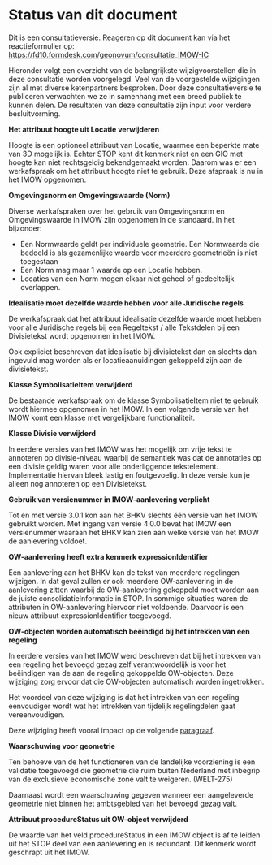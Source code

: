 # Status van dit document

Dit is een consultatieversie. Reageren op dit document kan via het reactieformulier op: <https://fd10.formdesk.com/geonovum/consultatie_IMOW-IC>

Hieronder volgt een overzicht van de belangrijkste wijzigvoorstellen die in deze
consultatie worden voorgelegd. Veel van de voorgestelde wijzigingen zijn al met
diverse ketenpartners besproken. Door deze consultatieversie te publiceren
verwachten we ze in samenhang met een breed publiek te kunnen delen. De
resultaten van deze consultatie zijn input voor verdere besluitvorming.

**Het attribuut hoogte uit Locatie verwijderen**

Hoogte is een optioneel attribuut van Locatie, waarmee een beperkte mate van 3D mogelijk is. Echter STOP kent dit kenmerk niet en een GIO met hoogte kan niet rechtsgeldig bekendgemaakt worden. Daarom was er een werkafspraak om het attribuut hoogte niet te gebruik. Deze afspraak is nu in het IMOW opgenomen.
 
**Omgevingsnorm en Omgevingswaarde (Norm)**

Diverse werkafspraken over het gebruik van Omgevingsnorm en Omgevingswaarde in IMOW zijn opgenomen in de standaard. In het bijzonder:

- Een Normwaarde geldt per individuele geometrie. Een Normwaarde die bedoeld
  is als gezamenlijke waarde voor meerdere geometrieën is niet toegestaan
- Een Norm mag maar 1 waarde op een Locatie hebben.
- Locaties van een Norm mogen elkaar niet geheel of gedeeltelijk overlappen.

**Idealisatie moet dezelfde waarde hebben voor alle Juridische regels**

De werkafspraak dat het attribuut idealisatie dezelfde waarde moet hebben voor
alle Juridische regels bij een Regeltekst / alle Tekstdelen bij een Divisietekst
wordt opgenomen in het IMOW.

Ook expliciet beschreven dat idealisatie bij divisietekst dan en slechts dan ingevuld mag worden als er locatieaanuidingen gekoppeld zijn aan de divisietekst.

**Klasse SymbolisatieItem verwijderd**

De bestaande werkafspraak om de klasse SymbolisatieItem niet te gebruik wordt
hiermee opgenomen in het IMOW. In een volgende versie van het IMOW komt een
klasse met vergelijkbare functionaliteit.

**Klasse Divisie verwijderd**

In eerdere versies van het IMOW was het mogelijk om vrije tekst te annoteren op
divisie-niveau waarbij de semantiek was dat de annotaties op een divisie geldig
waren voor alle onderliggende tekstelement. Implementatie hiervan bleek lastig
en foutgevoelig. In deze versie kun je alleen nog annoteren op een Divisietekst.

**Gebruik van versienummer in IMOW-aanlevering verplicht**

Tot en met versie 3.0.1 kon aan het BHKV slechts één versie van het
IMOW gebruikt worden. Met ingang van versie 4.0.0 bevat het IMOW een versienummer
waaraan het BHKV kan zien aan welke versie van het IMOW de aanlevering
voldoet.

**OW-aanlevering heeft extra kenmerk expressionIdentifier**

Een aanlevering aan het BHKV kan de tekst van meerdere regelingen wijzigen.
In dat geval zullen er ook meerdere OW-aanlevering in de aanlevering zitten
waarbij de OW-aanlevering gekoppeld moet worden aan de
juiste consolidatieInformatie in STOP. In sommige situaties waren de
attributen in OW-aanlevering hiervoor niet voldoende. Daarvoor is een nieuw
attribuut expressionIdentifier toegevoegd.

**OW-objecten worden automatisch beëindigd bij het intrekken van een regeling**

In eerdere versies van het IMOW werd beschreven dat bij het intrekken van een
regeling het bevoegd gezag zelf verantwoordelijk is voor het beëindigen van de
aan de regeling gekoppelde OW-objecten. Deze wijziging zorg ervoor dat die
OW-objecten automatisch worden ingetrokken.

Het voordeel van deze wijziging is dat het intrekken van een regeling
eenvoudiger wordt wat het intrekken van tijdelijk regelingdelen gaat
vereenvoudigen.

Deze wijziging heeft vooral impact op de volgende [paragraaf](#H6-IntrekkenRegeling).

**Waarschuwing voor geometrie**

Ten behoeve van de het functioneren van de landelijke voorziening is een validatie
toegevoegd die geometrie die ruim buiten Nederland met inbegrip van de exclusieve
economische zone valt te weigeren. (WELT-275)

Daarnaast wordt een waarschuwing gegeven wanneer een aangeleverde geometrie niet 
binnen het ambtsgebied van het bevoegd gezag valt.

**Attribuut procedureStatus uit OW-object verwijderd**

De waarde van het veld procedureStatus in een IMOW object is af te leiden uit
het STOP deel van een aanlevering en is redundant. Dit kenmerk wordt geschrapt
uit het IMOW.








